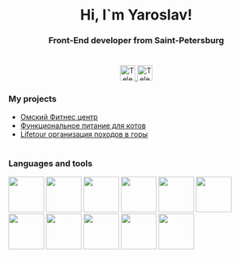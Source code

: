 <div id="header" align="center">
 <h1>Hi, I`m Yaroslav!</h1>
 <h3>Front-End developer from Saint-Petersburg </h3>
</div>

#

<div id="socials" align="center">
 <a href="https://t.me/dYAROSLAVy">
  <img height=30 src="https://img.shields.io/badge/Telegram-blue?style=for-the-bage&logo=telegram&logoColor=white" alt="Telegram"/>
 </a>
  <a href="mailto:yadsp@yandex.ru">
  <img height="30" src="https://img.shields.io/badge/Mail me-blue?style=for-the-bage&logo=gmail&logoColor=white" alt="Telegram"/>
 </a>
</div>

### My projects
<ul>
 <li>
  <a href="https://dyaroslavy.github.io/fitness/">Омский Фитнес центр</a>
 </li>
  <li>
  <a href="https://dyaroslavy.github.io/2173645-cat-energy-28/">Функциональное питание для котов</a>
 </li>
  <li>
  <a href="https://dyaroslavy.github.io/lifetour/">Lifetour организация походов в горы</a>
 </li>
</ul>


#

### Languages and tools
<div>
 <img src="https://cdn.jsdelivr.net/gh/devicons/devicon@latest/icons/javascript/javascript-original.svg" width="70" height="70"/>
 <img src="https://cdn.jsdelivr.net/gh/devicons/devicon@latest/icons/html5/html5-original-wordmark.svg" width="70" height="70"/>
 <img src="https://cdn.jsdelivr.net/gh/devicons/devicon@latest/icons/css3/css3-original-wordmark.svg" width="70" height="70"/>
 <img src="https://cdn.jsdelivr.net/gh/devicons/devicon@latest/icons/sass/sass-original.svg" width="70" height="70"/>
 <img src="https://cdn.jsdelivr.net/gh/devicons/devicon@latest/icons/react/react-original-wordmark.svg" width="70" height="70"/>
 <img src="https://cdn.jsdelivr.net/gh/devicons/devicon@latest/icons/git/git-original-wordmark.svg" width="70" height="70"/>
  <img src="https://cdn.jsdelivr.net/gh/devicons/devicon@latest/icons/npm/npm-original-wordmark.svg"  width="70" height="70"/>
 <img src="https://cdn.jsdelivr.net/gh/devicons/devicon@latest/icons/figma/figma-original.svg" width="70" height="70"/>
 <img src="https://cdn.jsdelivr.net/gh/devicons/devicon@latest/icons/webpack/webpack-plain-wordmark.svg" width="70" height="70"/>
 <img src="https://cdn.jsdelivr.net/gh/devicons/devicon@latest/icons/gulp/gulp-plain.svg" width="70" height="70"/>
 <img src="https://cdn.jsdelivr.net/gh/devicons/devicon@latest/icons/nodejs/nodejs-plain-wordmark.svg"  width="70" height="70"/>
</div>

 #

 <div id="stat" align="center">
    <img src="https://github-profile-summary-cards.vercel.app/api/cards/profile-details?username=dYAROSLAVy" alt=""/>
    <img src="https://github-profile-summary-cards.vercel.app/api/cards/most-commit-language?username=dYAROSLAVy" alt=""/>
     <img src="https://github-profile-summary-cards.vercel.app/api/cards/stats?username=dYAROSLAVy" alt=""/>
</div>
